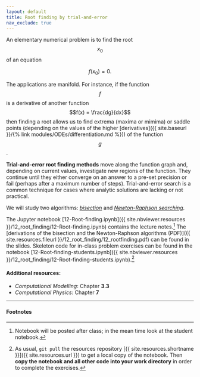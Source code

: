```yaml
---
layout: default
title: Root finding by trial-and-error
nav_exclude: true
---
```


An elementary numerical problem is to find the root $$x_0$$ of an equation

$$
f(x_0) = 0.
$$

The applications are manifold. For instance, if the function $$f$$ is a
derivative of another function  $$f(x) = \frac{dg}{dx}$$ then finding
a root allows us to find extrema (maxima or mimima) or saddle points
(depending on the values of the higher
[derivatives]({{ site.baseurl }}/{% link modules/ODEs/differentiation.md %})) 
of the function $$g$$.

**Trial-and-error root finding methods** move along the function graph
and, depending on current values, investigate new regions of the
function. They continue until they either converge on an answer to a
pre-set precision or fail (perhaps after a maximum number of
steps). Trial-and-error search is a common technique for cases where
analytic solutions are lacking or not practical.

We will study two algorithms:
*[bisection](https://mathworld.wolfram.com/Bisection.html)* and
*[Newton-Raphson searching](https://mathworld.wolfram.com/NewtonsMethod.html)*.
 
The Jupyter notebook
[12-Root-finding.ipynb]({{ site.nbviewer.resources }}/12_root_finding/12-Root-finding.ipynb)
contains the lecture notes.[^1] The [derivations of
the bisection and the Newton-Raphson algorithms (PDF)]({{ site.resources.fileurl }}/12_root_finding/12_rootfinding.pdf) can be found in the slides. Skeleton code for
in-class problem exercises can be found in the notebook
[12-Root-finding-students.ipynb]({{ site.nbviewer.resources }}/12_root_finding/12-Root-finding-students.ipynb).[^2]


#### Additional resources:

* _Computational Modelling_: Chapter **3.3**
* _Computational Physics_: Chapter **7**

------------------------------------------------------------

#### Footnotes

[^1]:

     Notebook will be posted after class; in the mean time look at the
     student notebook.

[^2]:

     As usual, `git pull` the resources repository
     [{{ site.resources.shortname }}]({{ site.resources.url }}) to get a
     local copy of the notebook. Then **copy the notebook and all other
     code into your work directory** in order to complete the exercises.

